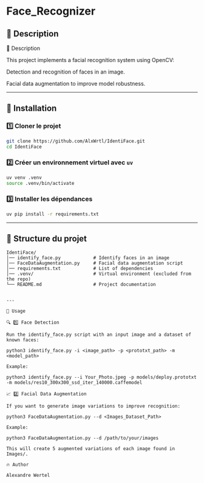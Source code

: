 # Face_Recognizer

## 📌 Description

📌 Description

This project implements a facial recognition system using OpenCV:

Detection and recognition of faces in an image.

Facial data augmentation to improve model robustness.

---

## 🚀 Installation

### 1️⃣ Cloner le projet

```bash
git clone https://github.com/AlxWrtl/IdentiFace.git
cd IdentiFace
```

### 2️⃣ Créer un environnement virtuel avec `uv`

```bash
uv venv .venv
source .venv/bin/activate
```

### 3️⃣ Installer les dépendances

```bash
uv pip install -r requirements.txt
```

---

## 📂 Structure du projet

```
IdentiFace/
│── identify_face.py            # Identify faces in an image
│── FaceDataAugmentation.py     # Facial data augmentation script
│── requirements.txt            # List of dependencies
│── .venv/                      # Virtual environment (excluded from the repo)
└── README.md                   # Project documentation


---

🎯 Usage

🔍 1️⃣ Face Detection

Run the identify_face.py script with an input image and a dataset of known faces:

python3 identify_face.py -i <image_path> -p <prototxt_path> -m <model_path>

Example:

python3 identify_face.py --i Your_Photo.jpeg -p models/deploy.prototxt -m models/res10_300x300_ssd_iter_140000.caffemodel

📈 2️⃣ Facial Data Augmentation

If you want to generate image variations to improve recognition:

python3 FaceDataAugmentation.py --d <Images_Dataset_Path>

Example:

python3 FaceDataAugmentation.py --d /path/to/your/images

This will create 5 augmented variations of each image found in Images/.

🔥 Author

Alexandre Wertel
